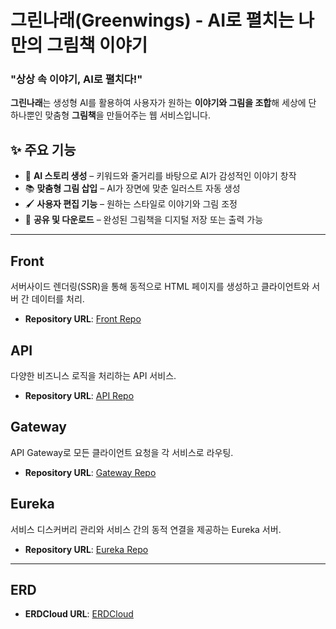 # 그린나래(Greenwings) - AI로 펼치는 나만의 그림책 이야기

### **"상상 속 이야기, AI로 펼치다!"**

**그린나래**는 생성형 AI를 활용하여 사용자가 원하는 **이야기와 그림을 조합**해 세상에 단 하나뿐인 맞춤형 **그림책**을 만들어주는 웹 서비스입니다.  

## ✨ 주요 기능
- 🎨 **AI 스토리 생성** – 키워드와 줄거리를 바탕으로 AI가 감성적인 이야기 창작
- 📚 **맞춤형 그림 삽입** – AI가 장면에 맞춘 일러스트 자동 생성
- 🖌 **사용자 편집 기능** – 원하는 스타일로 이야기와 그림 조정
- 📲 **공유 및 다운로드** – 완성된 그림책을 디지털 저장 또는 출력 가능

---

## Front
서버사이드 렌더링(SSR)을 통해 동적으로 HTML 페이지를 생성하고 클라이언트와 서버 간 데이터를 처리.
- **Repository URL**: [Front Repo](https://github.com/Greenwings-2025/front)

## API
다양한 비즈니스 로직을 처리하는 API 서비스.
- **Repository URL**: [API Repo](https://github.com/Greenwings-2025/api)

## Gateway
API Gateway로 모든 클라이언트 요청을 각 서비스로 라우팅.
- **Repository URL**: [Gateway Repo](https://github.com/Greenwings-2025/gateway)

## Eureka
서비스 디스커버리 관리와 서비스 간의 동적 연결을 제공하는 Eureka 서버.
- **Repository URL**: [Eureka Repo](https://github.com/Greenwings-2025/eureka)

---

## ERD
- **ERDCloud URL**: [ERDCloud](https://www.erdcloud.com/d/C6RhNM2R5WshWguAW)




